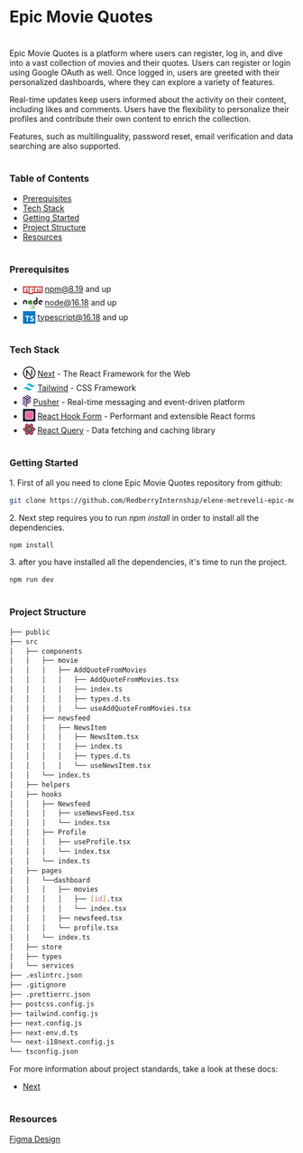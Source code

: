 <div style="display:flex; align-items: center">
  <h1 style="position:relative; top: -6px" >Epic Movie Quotes</h1>
</div>

Epic Movie Quotes is a platform where users can register, log in, and dive into a vast collection of movies and their quotes. Users can register or login using Google OAuth as well. Once logged in, users are greeted with their personalized dashboards, where they can explore a variety of features.

Real-time updates keep users informed about the activity on their content, including likes and comments. Users have the flexibility to personalize their profiles and contribute their own content to enrich the collection.

Features, such as multilinguality, password reset, email verification and data searching are also supported.

#

### Table of Contents

- [Prerequisites](#prerequisites)
- [Tech Stack](#tech-stack)
- [Getting Started](#getting-started)
- [Project Structure](#project-structure)
- [Resources](#resources)

#

### Prerequisites

- <img src="readme/assets/npm.png" width="35" style="position: relative; top: 4px" /> npm@8.19 and up
- <img src="readme/assets/node.png" width="35" style="position: relative; top: 6px" /> node@16.18 and up
- <img src="readme/assets/typescript.png" width="22" style="position: relative; top: 6px" /> typescript@16.18 and up

#

### Tech Stack

- <img src="readme/assets/next.png" height="22" style="position: relative; top: 4px" /> [Next](https://nextjs.org/) - The React Framework for the Web
- <img src="readme/assets/tailwind.png" height="22" style="position: relative; top: 4px" /> [Tailwind](https://tailwindui.com/) - CSS Framework
- <img src="readme/assets/pusher.png" height="22" style="position: relative; top: 4px" /> [Pusher](https://pusher.com/) - Real-time messaging and event-driven platform
- <img src="readme/assets/react-hook-form.png" height="22" style="position: relative; top: 4px" /> [React Hook Form](https://react-hook-form.com/) - Performant and extensible React forms
- <img src="readme/assets/react-query.png" height="22" style="position: relative; top: 4px" /> [React Query](https://www.npmjs.com/package/react-query) - Data fetching and caching library

#

### Getting Started

1\. First of all you need to clone Epic Movie Quotes repository from github:

```sh
git clone https://github.com/RedberryInternship/elene-metreveli-epic-movie-quotes-front
```

2\. Next step requires you to run _npm install_ in order to install all the dependencies.

```sh
npm install
```

3\. after you have installed all the dependencies, it's time to run the project.

```sh
npm run dev
```

#

### Project Structure

```bash
├── public
├── src
│   ├── components
│   │   ├── movie
│   │   │   ├── AddQuoteFromMovies
│   │   │   │   ├── AddQuoteFromMovies.tsx
│   │   │   │   ├── index.ts
│   │   │   │   ├── types.d.ts
│   │   │   │   └── useAddQuoteFromMovies.tsx
│   │   ├── newsfeed
│   │   │   ├── NewsItem
│   │   │   │   ├── NewsItem.tsx
│   │   │   │   ├── index.ts
│   │   │   │   ├── types.d.ts
│   │   │   │   └── useNewsItem.tsx
│   │   └── index.ts
│   ├── helpers
│   ├── hooks
│   │   ├── Newsfeed
│   │   │   ├── useNewsFeed.tsx
│   │   │   └── index.tsx
│   │   ├── Profile
│   │   │   ├── useProfile.tsx
│   │   │   └── index.tsx
│   │   └── index.ts
│   ├── pages
│   │   └──dashboard
│   │   │   ├── movies
│   │   │   │   ├── [id].tsx
│   │   │   │   └── index.tsx
│   │   │   ├── newsfeed.tsx
│   │   │   └── profile.tsx
│   │   └── index.ts
│   ├── store
│   ├── types
│   └── services
├── .eslintrc.json
├── .gitignore
├── .prettierrc.json
├── postcss.config.js
├── tailwind.config.js
├── next.config.js
├── next-env.d.ts
└── next-i18next.config.js
└── tsconfig.json
```

For more information about project standards, take a look at these docs:

- [Next](https://nextjs.org/docs)

#

### Resources

[Figma Design](https://www.figma.com/file/5uMXCg3itJwpzh9cVIK3hA/Movie-Quotes-Bootcamp-assignment?type=design&node-id=0-1&mode=design&t=c5A843fLo1dWnBRi-0)
